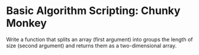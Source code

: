 # Basic Algorithm Scripting: Chunky Monkey
Write a function that splits an array (first argument) into groups the length of size (second argument) and returns them as a two-dimensional array.

